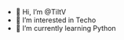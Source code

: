 - 👋 Hi, I’m @TiltV
- 👀 I’m interested in Techo
- 🌱 I’m currently learning Python


<!---
TiltV/TiltV is a ✨ special ✨ repository because its `README.md` (this file) appears on your GitHub profile.
You can click the Preview link to take a look at your changes.
--->
